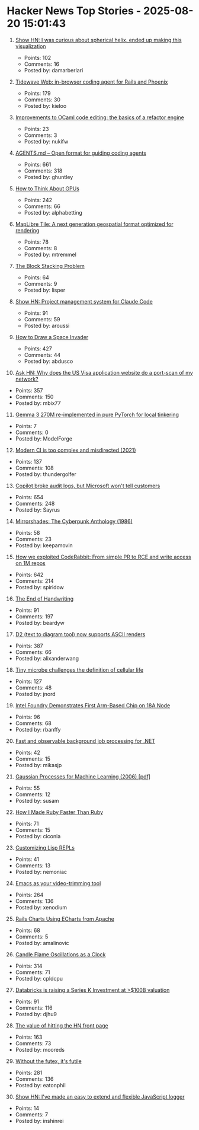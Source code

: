 # Hacker News Top Stories - 2025-08-20 15:01:43

1. [Show HN: I was curious about spherical helix, ended up making this visualization](https://visualrambling.space/moving-objects-in-3d/)
   - Points: 102
   - Comments: 16
   - Posted by: damarberlari

2. [Tidewave Web: in-browser coding agent for Rails and Phoenix](https://tidewave.ai/blog/tidewave-web-phoenix-rails)
   - Points: 179
   - Comments: 30
   - Posted by: kieloo

3. [Improvements to OCaml code editing: the basics of a refactor engine](https://tarides.com/blog/2025-08-20-internship-report-refactoring-tools-coming-to-merlin/)
   - Points: 23
   - Comments: 3
   - Posted by: nukifw

4. [AGENTS.md – Open format for guiding coding agents](https://agents.md/)
   - Points: 661
   - Comments: 318
   - Posted by: ghuntley

5. [How to Think About GPUs](https://jax-ml.github.io/scaling-book/gpus/)
   - Points: 242
   - Comments: 66
   - Posted by: alphabetting

6. [MapLibre Tile: A next generation geospatial format optimized for rendering](https://arxiv.org/abs/2508.10791)
   - Points: 78
   - Comments: 8
   - Posted by: mtremmel

7. [The Block Stacking Problem](https://sites.pitt.edu/~jdnorton/Goodies/block_stacking/block_stacking.html)
   - Points: 64
   - Comments: 9
   - Posted by: lisper

8. [Show HN: Project management system for Claude Code](https://github.com/automazeio/ccpm)
   - Points: 91
   - Comments: 59
   - Posted by: aroussi

9. [How to Draw a Space Invader](https://muffinman.io/blog/invaders/)
   - Points: 427
   - Comments: 44
   - Posted by: abdusco

10. [Ask HN: Why does the US Visa application website do a port-scan of my network?](undefined)
   - Points: 357
   - Comments: 150
   - Posted by: mbix77

11. [Gemma 3 270M re-implemented in pure PyTorch for local tinkering](https://github.com/rasbt/LLMs-from-scratch/tree/main/ch05/12_gemma3)
   - Points: 7
   - Comments: 0
   - Posted by: ModelForge

12. [Modern CI is too complex and misdirected (2021)](https://gregoryszorc.com/blog/2021/04/07/modern-ci-is-too-complex-and-misdirected/)
   - Points: 137
   - Comments: 108
   - Posted by: thundergolfer

13. [Copilot broke audit logs, but Microsoft won't tell customers](https://pistachioapp.com/blog/copilot-broke-your-audit-log)
   - Points: 654
   - Comments: 248
   - Posted by: Sayrus

14. [Mirrorshades: The Cyberpunk Anthology (1986)](https://www.rudyrucker.com/mirrorshades/HTML/)
   - Points: 58
   - Comments: 23
   - Posted by: keepamovin

15. [How we exploited CodeRabbit: From simple PR to RCE and write access on 1M repos](https://research.kudelskisecurity.com/2025/08/19/how-we-exploited-coderabbit-from-a-simple-pr-to-rce-and-write-access-on-1m-repositories/)
   - Points: 642
   - Comments: 214
   - Posted by: spiridow

16. [The End of Handwriting](https://www.wired.com/story/the-end-of-handwriting/)
   - Points: 91
   - Comments: 197
   - Posted by: beardyw

17. [D2 (text to diagram tool) now supports ASCII renders](https://d2lang.com/blog/ascii/)
   - Points: 387
   - Comments: 66
   - Posted by: alixanderwang

18. [Tiny microbe challenges the definition of cellular life](https://nautil.us/a-rogue-new-life-form-1232095/)
   - Points: 127
   - Comments: 48
   - Posted by: jnord

19. [Intel Foundry Demonstrates First Arm-Based Chip on 18A Node](https://hothardware.com/news/intel-foundry-demos-deer-creek-falls-reference-soc)
   - Points: 96
   - Comments: 68
   - Posted by: rbanffy

20. [Fast and observable background job processing for .NET](https://github.com/mikasjp/BusyBee)
   - Points: 42
   - Comments: 15
   - Posted by: mikasjp

21. [Gaussian Processes for Machine Learning (2006) [pdf]](https://gaussianprocess.org/gpml/chapters/RW.pdf)
   - Points: 55
   - Comments: 12
   - Posted by: susam

22. [How I Made Ruby Faster Than Ruby](https://noteflakes.com/articles/2025-08-18-how-to-make-ruby-faster)
   - Points: 71
   - Comments: 15
   - Posted by: ciconia

23. [Customizing Lisp REPLs](https://aartaka.me/customize-repl.html)
   - Points: 41
   - Comments: 13
   - Posted by: nemoniac

24. [Emacs as your video-trimming tool](https://xenodium.com/emacs-as-your-video-trimming-tool)
   - Points: 264
   - Comments: 136
   - Posted by: xenodium

25. [Rails Charts Using ECharts from Apache](https://github.com/railsjazz/rails_charts)
   - Points: 68
   - Comments: 5
   - Posted by: amalinovic

26. [Candle Flame Oscillations as a Clock](https://cpldcpu.com/2025/08/13/candle-flame-oscillations-as-a-clock/)
   - Points: 314
   - Comments: 71
   - Posted by: cpldcpu

27. [Databricks is raising a Series K Investment at >$100B valuation](https://www.databricks.com/company/newsroom/press-releases/databricks-raising-series-k-investment-100-billion-valuation)
   - Points: 91
   - Comments: 116
   - Posted by: djhu9

28. [The value of hitting the HN front page](https://www.mooreds.com/wordpress/archives/3530)
   - Points: 163
   - Comments: 73
   - Posted by: mooreds

29. [Without the futex, it's futile](https://h4x0r.org/futex/)
   - Points: 281
   - Comments: 136
   - Posted by: eatonphil

30. [Show HN: I've made an easy to extend and flexible JavaScript logger](https://github.com/inshinrei/halua)
   - Points: 14
   - Comments: 7
   - Posted by: inshinrei


